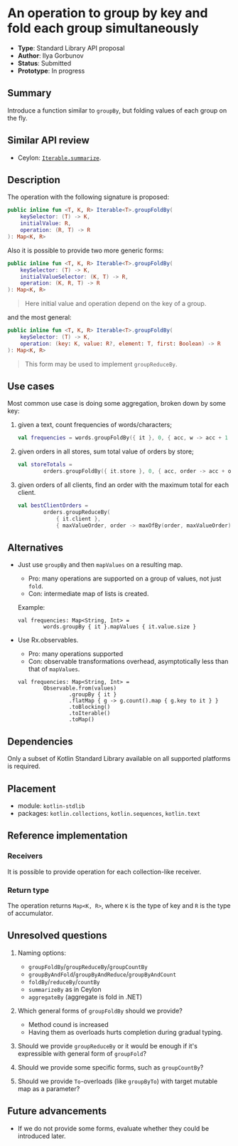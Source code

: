# An operation to group by key and fold each group simultaneously

* **Type**: Standard Library API proposal
* **Author**: Ilya Gorbunov
* **Status**: Submitted
* **Prototype**: In progress


## Summary

Introduce a function similar to `groupBy`, but folding values of each group on the fly.

## Similar API review

* Ceylon: [`Iterable.summarize`](http://modules.ceylon-lang.org/repo/1/ceylon/language/1.2.0/module-doc/api/Iterable.type.html#summarize).

## Description

The operation with the following signature is proposed:

```kotlin
public inline fun <T, K, R> Iterable<T>.groupFoldBy(
    keySelector: (T) -> K,
    initialValue: R,
    operation: (R, T) -> R
): Map<K, R>
```

Also it is possible to provide two more generic forms:

```kotlin
public inline fun <T, K, R> Iterable<T>.groupFoldBy(
    keySelector: (T) -> K,
    initialValueSelector: (K, T) -> R,
    operation: (K, R, T) -> R
): Map<K, R>
```
> Here initial value and operation depend on the key of a group.

and the most general:

```kotlin
public inline fun <T, K, R> Iterable<T>.groupFoldBy(
    keySelector: (T) -> K,
    operation: (key: K, value: R?, element: T, first: Boolean) -> R
): Map<K, R>
```

> This form may be used to implement `groupReduceBy`.


## Use cases

Most common use case is doing some aggregation, broken down by some key:

 1. given a text, count frequencies of words/characters;

    ```kotlin
    val frequencies = words.groupFoldBy({ it }, 0, { acc, w -> acc + 1 })
    ```

 2. given orders in all stores, sum total value of orders by store;
    ```kotlin
    val storeTotals =
            orders.groupFoldBy({ it.store }, 0, { acc, order -> acc + order.total })
    ```

 3. given orders of all clients, find an order with the maximum total for each client.
    ```kotlin
    val bestClientOrders =
            orders.groupReduceBy(
                { it.client },
                { maxValueOrder, order -> maxOfBy(order, maxValueOrder) { it.total } })
    ```

## Alternatives

* Just use `groupBy` and then `mapValues` on a resulting map.
    * Pro: many operations are supported on a group of values, not just `fold`.
    * Con: intermediate map of lists is created.

    Example:

    ```
    val frequencies: Map<String, Int> =
            words.groupBy { it }.mapValues { it.value.size }
    ```

* Use Rx.observables.
    * Pro: many operations supported
    * Con: observable transformations overhead,
    asymptotically less than that of `mapValues`.

    ```
    val frequencies: Map<String, Int> =
            Observable.from(values)
                    .groupBy { it }
                    .flatMap { g -> g.count().map { g.key to it } }
                    .toBlocking()
                    .toIterable()
                    .toMap()
    ```

## Dependencies

Only a subset of Kotlin Standard Library available on all supported platforms is required.

## Placement

 - module: `kotlin-stdlib`
 - packages: `kotlin.collections`, `kotlin.sequences`, `kotlin.text`

## Reference implementation


### Receivers

It is possible to provide operation for each collection-like receiver.

### Return type

The operation returns `Map<K, R>`, where `K` is the type of key and `R` is the type of accumulator.

## Unresolved questions

1. Naming options:
    * `groupFoldBy`/`groupReduceBy`/`groupCountBy`
    * `groupByAndFold`/`groupByAndReduce`/`groupByAndCount`
    * `foldBy`/`reduceBy`/`countBy`
    * `summarizeBy` as in Ceylon
    * `aggregateBy` (aggregate is fold in .NET)

2. Which general forms of `groupFoldBy` should we provide?
    * Method cound is increased
    * Having them as overloads hurts completion during gradual typing.
3. Should we provide `groupReduceBy` or it would be enough if it's expressible with general form of `groupFold`?
4. Should we provide some specific forms, such as `groupCountBy`?
5. Should we provide `To`-overloads (like `groupByTo`) with target mutable map as a parameter?

## Future advancements

* If we do not provide some forms, evaluate whether they could be introduced later.
